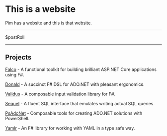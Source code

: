 # This is a website

<p class="big">Pim has a website and this is that website.</p>

***

$postRoll

***

## Projects
[Falco](//github.com/pimbrouwers/Falco) - A functional toolkit for building brilliant ASP.NET Core applications using F#.

[Donald](//github.com/pimbrouwers/Donald) - A succinct F# DSL for ADO.NET with pleasant ergonomics.

[Validus](//github.com/pimbrouwers/Validus) - A composable input validation library for F#.

[Sequel](//github.com/pimbrouwers/Sequel) - A fluent SQL interface that emulates writing actual SQL queries.

[PsAdoNet](//github.com/pimbrouwers/PsAdoNet) - Composable tools for creating ADO.NET solutions with PowerShell.

[Yamlr](//github.com/pimbrouwers/Yamlr) - An F# library for working with YAML in a type safe way.